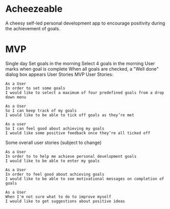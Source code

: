 # Acheezeable
A cheesy self-led personal development app to encourage positivity during the achievement of goals.

# MVP
Single day
Set goals in the morning
Select 4 goals in the morning
User marks when goal is complete
When all goals are checked, a "Well done" dialog box appears
User Stories
MVP User Stories:

```
As a User
In order to set some goals
I would like to select a maximum of four predefined goals from a drop down menu
```

```
As a User 
So I can keep track of my goals
I would like to be able to tick off goals as they’re met 
```
```
As a user 
So I can feel good about achieving my goals
I would like some positive feedback once they’re all ticked off 
```

Some overall user stories (subject to change)

```
As a User
In order to to help me achieve personal development goals
I would like to be able to enter my goals
```

```
As a User
In order to feel good about achieving goals
I would like to be able to see motivational messages on completion of goals
```

```
As a User
When I'm not sure what to do to improve myself
I would like to get suggestions about positive ideas
```